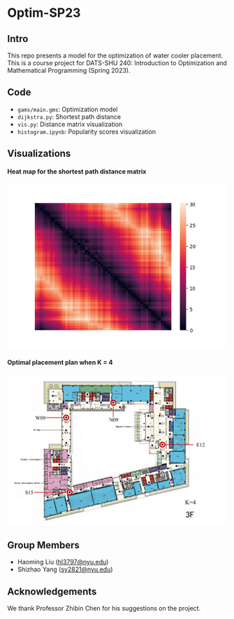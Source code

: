 # Optim-SP23

## Intro
This repo presents a model for the optimization of water cooler placement. This is a course project for DATS-SHU 240: Introduction to Optimization and Mathematical Programming (Spring 2023).

## Code
- `gams/main.gms`: Optimization model 
- `dijkstra.py`: Shortest path distance
- `vis.py`: Distance matrix visualization
- `histogram.ipynb`: Popularity scores visualization

## Visualizations

#### Heat map for the shortest path distance matrix
![image](https://github.com/hmdliu/Optim-SP23/raw/main/D/D.png?raw=true)

#### Optimal placement plan when K = 4
![image](https://github.com/hmdliu/Optim-SP23/raw/main/D/K4.jpg?raw=true)

## Group Members
- Haoming Liu (hl3797@nyu.edu)
- Shizhao Yang (sy2821@nyu.edu)

## Acknowledgements
We thank Professor Zhibin Chen for his suggestions on the project.

